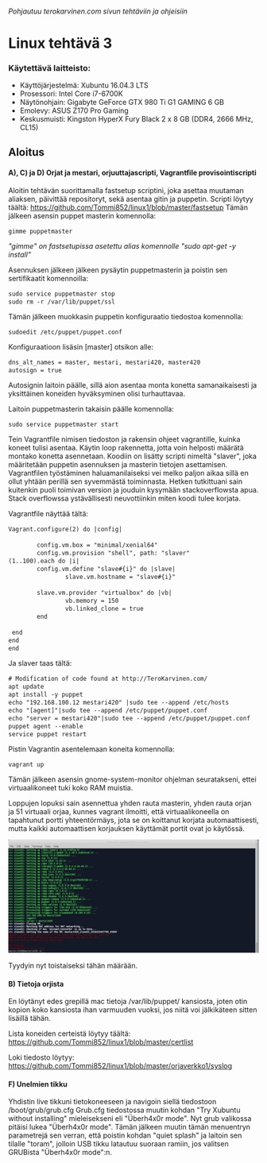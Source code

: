 ###### Pohjautuu terokarvinen.com sivun tehtäviin ja ohjeisiin
# Linux tehtävä 3

### Käytettävä laitteisto:
- Käyttöjärjestelmä: Xubuntu 16.04.3 LTS
- Prosessori: Intel Core i7-6700K
- Näytönohjain: Gigabyte GeForce GTX 980 Ti G1 GAMING 6 GB
- Emolevy: ASUS Z170 Pro Gaming
- Keskusmuisti: Kingston HyperX Fury Black 2 x 8 GB (DDR4, 2666 MHz, CL15)

## Aloitus

#### A), C) ja D) Orjat ja mestari, orjuuttajascripti, Vagrantfile provisointiscripti
Aloitin tehtävän suorittamalla fastsetup scriptini, joka asettaa muutaman aliaksen, päivittää repositoryt, sekä asentaa gitin ja puppetin.
Scripti löytyy täältä: https://github.com/Tommi852/linux1/blob/master/fastsetup
Tämän jälkeen asensin puppet masterin komennolla:
```
gimme puppetmaster
```
*"gimme" on fastsetupissa asetettu alias komennolle "sudo apt-get -y install"*

Asennuksen jälkeen jälkeen pysäytin puppetmasterin ja poistin sen sertifikaatit komennoilla:
```
sudo service puppetmaster stop
sudo rm -r /var/lib/puppet/ssl
```
Tämän jälkeen muokkasin puppetin konfiguraatio tiedostoa komennolla:
```
sudoedit /etc/puppet/puppet.conf
```
Konfiguraatioon lisäsin [master] otsikon alle:
```
dns_alt_names = master, mestari, mestari420, master420
autosign = true
```
Autosignin laitoin päälle, sillä aion asentaa monta konetta samanaikaisesti ja yksittäinen koneiden hyväksyminen olisi turhauttavaa.

Laitoin puppetmasterin takaisin päälle komennolla:
```
sudo service puppetmaster start
```
Tein Vagrantfile nimisen tiedoston ja rakensin ohjeet vagrantille, kuinka koneet tulisi asentaa. Käytin loop rakennetta, jotta voin helposti määrätä montako konetta asennetaan.
Koodiin on lisätty scripti nimeltä "slaver", joka määritetään puppetin asennuksen ja masterin tietojen asettamisen.
Vagrantfilen työstäminen haluamanilaiseksi vei melko paljon aikaa sillä en ollut yhtään perillä sen syvemmästä toiminnasta. Hetken  tutkittuani sain kuitenkin puoli toimivan version ja jouduin kysymään stackoverflowsta apua. Stack overflowssa ystävällisesti neuvottiinkin miten koodi tulee korjata.

Vagrantfile näyttää tältä:
```
Vagrant.configure(2) do |config|

        config.vm.box = "minimal/xenial64"
        config.vm.provision "shell", path: "slaver"
(1..100).each do |i|
        config.vm.define "slave#{i}" do |slave|
                slave.vm.hostname = "slave#{i}"

        slave.vm.provider "virtualbox" do |vb|
                vb.memory = 150
                vb.linked_clone = true
        end

 end
end
end
```
Ja slaver taas tältä:
```
# Modification of code found at http://TeroKarvinen.com/
apt update
apt install -y puppet
echo "192.168.100.12 mestari420" |sudo tee --append /etc/hosts
echo "[agent]"|sudo tee --append /etc/puppet/puppet.conf
echo "server = mestari420"|sudo tee --append /etc/puppet/puppet.conf
puppet agent --enable
service puppet restart
```
Pistin Vagrantin asentelemaan koneita komennolla:
```
vagrant up
```
Tämän jälkeen asensin gnome-system-monitor ohjelman seuratakseni, ettei virtuaalikoneet tuki koko RAM muistia.

Loppujen lopuksi sain asennettua yhden rauta masterin, yhden rauta orjan ja 51 virtuaali orjaa, kunnes vagrant ilmoitti, että virtuaalikoneella on tapahtunut portti yhteentörmäys, jota se on koittanut korjata automaattisesti, mutta kaikki automaattisen korjauksen käyttämät portit ovat jo käytössä.

![Portit loppui kesken](https://raw.githubusercontent.com/Tommi852/linux1/master/kuvat/portitloppu.png)

Tyydyin nyt toistaiseksi tähän määrään.

#### B) Tietoja orjista

En löytänyt edes grepillä mac tietoja /var/lib/puppet/ kansiosta, joten otin kopion koko kansiosta ihan varmuuden vuoksi, jos niitä voi jälkikäteen sitten lisäillä tähän.

Lista koneiden certeistä löytyy täältä: https://github.com/Tommi852/linux1/blob/master/certlist

Loki tiedosto löytyy: https://github.com/Tommi852/linux1/blob/master/orjaverkko1/syslog

#### F) Unelmien tikku
Yhdistin live tikkuni tietokoneeseen ja navigoin siellä tiedostoon /boot/grub/grub.cfg
Grub.cfg tiedostossa muutin kohdan "Try Xubuntu without installing" mieleisekseni eli "Überh4x0r mode". Nyt grub valikossa pitäisi lukea "Überh4x0r mode".
Tämän jälkeen muutin tämän menuentryn parametrejä sen verran, että poistin kohdan "quiet splash" ja laitoin sen tilalle "toram", jolloin USB tikku latautuu suoraan ramiin, jos valitsen GRUBista "Überh4x0r mode":n.

